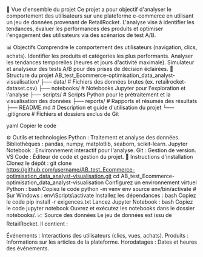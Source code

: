 🛒 Vue d'ensemble du projet
Ce projet a pour objectif d'analyser le comportement des utilisateurs sur une plateforme e-commerce en utilisant un jeu de données provenant de RetailRocket. L'analyse vise à identifier les tendances, évaluer les performances des produits et optimiser l'engagement des utilisateurs via des scénarios de test A/B.

📊 Objectifs
Comprendre le comportement des utilisateurs (navigation, clics, achats).
Identifier les produits et catégories les plus performants.
Analyser les tendances temporelles (heures et jours d'activité maximale).
Simulateur et analyseur des tests A/B pour des prises de décision éclairées.
📁 Structure du projet
AB_test_Ecommerce-optimisation_data_analyst-visualisation/ ├── data/ # Fichiers des données brutes (ex. retailrocket-dataset.csv) ├── notebooks/ # Notebooks Jupyter pour l'exploration et l'analyse ├── scripts/ # Scripts Python pour le prétraitement et la visualisation des données ├── reports/ # Rapports et résumés des résultats ├── README.md # Description et guide d'utilisation du projet └── .gitignore # Fichiers et dossiers exclus de Git

yaml Copier le code

⚙️ Outils et technologies
Python : Traitement et analyse des données.
Bibliothèques : pandas, numpy, matplotlib, seaborn, scikit-learn.
Jupyter Notebook : Environnement interactif pour l'analyse.
Git : Gestion de version.
VS Code : Éditeur de code et gestion du projet.
🚀 Instructions d'installation
Clonez le dépôt :
git clone https://github.com/username/AB_test_Ecommerce-optimisation_data_analyst-visualisation.git
cd AB_test_Ecommerce-optimisation_data_analyst-visualisation
Configurez un environnement virtuel Python : bash Copiez le code python -m venv env source env/bin/activate # Sur Windows : env\Scripts\activate Installez les dépendances : bash Copiez le code pip install -r exigences.txt Lancez Jupyter Notebook : bash Copiez le code jupyter notebook Ouvrez et exécutez les notebooks dans le dossier notebooks/. 📈 Source des données Le jeu de données est issu de RetailRocket. Il contient :

Événements : Interactions des utilisateurs (clics, vues, achats). Produits : Informations sur les articles de la plateforme. Horodatages : Dates et heures des événements.
